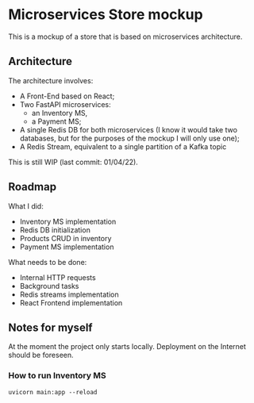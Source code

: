 # Microservices Store mockup

This is a mockup of a store that is based on microservices architecture.

## Architecture

The architecture involves:

- A Front-End based on React;
- Two FastAPI microservices:
    - an Inventory MS,
    - a Payment MS;
- A single Redis DB for both microservices (I know it would take two databases, but for the purposes of the mockup I will only use one);
- A Redis Stream, equivalent to a single partition of a Kafka topic

This is still WIP (last commit: 01/04/22).

## Roadmap

What I did:

- Inventory MS implementation
- Redis DB initialization
- Products CRUD in inventory
- Payment MS implementation

What needs to be done:

- Internal HTTP requests
- Background tasks
- Redis streams implementation
- React Frontend implementation

## Notes for myself

At the moment the project only starts locally. Deployment on the Internet should be foreseen.

### How to run Inventory MS

    uvicorn main:app --reload